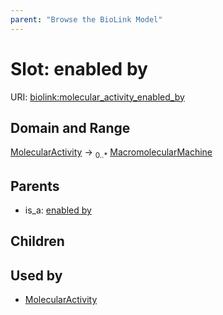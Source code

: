 ```yaml
---
parent: "Browse the BioLink Model"
---
```



# Slot: enabled by




URI: [biolink:molecular_activity_enabled_by](https://w3id.org/biolink/vocab/molecular_activity_enabled_by)

## Domain and Range

[MolecularActivity](MolecularActivity.md) ->  <sub>0..*</sub> [MacromolecularMachine](MacromolecularMachine.md)

## Parents

 *  is_a: [enabled by](enabled_by.md)

## Children


## Used by

 * [MolecularActivity](MolecularActivity.md)
